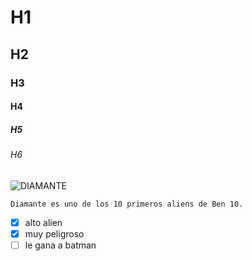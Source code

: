 # H1
## H2
### H3
#### H4
##### H5
###### H6

![DIAMANTE](https://i.pinimg.com/564x/11/bf/38/11bf38d94aed20d166ade23c4a8f8140.jpg)
```
Diamante es uno de los 10 primeros aliens de Ben 10.
```
- [x] alto alien
- [x] muy peligroso
- [ ] le gana a batman
